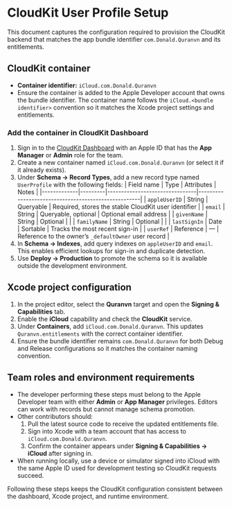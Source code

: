 # CloudKit User Profile Setup

This document captures the configuration required to provision the CloudKit backend that matches the app bundle identifier `com.Donald.Quranvn` and its entitlements.

## CloudKit container

* **Container identifier:** `iCloud.com.Donald.Quranvn`
* Ensure the container is added to the Apple Developer account that owns the bundle identifier. The container name follows the `iCloud.<bundle identifier>` convention so it matches the Xcode project settings and entitlements.

### Add the container in CloudKit Dashboard

1. Sign in to the [CloudKit Dashboard](https://icloud.developer.apple.com/dashboard/) with an Apple ID that has the **App Manager** or **Admin** role for the team.
2. Create a new container named `iCloud.com.Donald.Quranvn` (or select it if it already exists).
3. Under **Schema → Record Types**, add a new record type named `UserProfile` with the following fields:
   | Field name  | Type    | Attributes                     | Notes                                               |
   |-------------|---------|--------------------------------|-----------------------------------------------------|
   | `appleUserID` | String | Queryable                     | Required, stores the stable CloudKit user identifier |
   | `email`       | String | Queryable, optional           | Optional email address                             |
   | `givenName`   | String | Optional                      |                                                    |
   | `familyName`  | String | Optional                      |                                                    |
   | `lastSignIn`  | Date   | Sortable                      | Tracks the most recent sign-in                     |
   | `userRef`     | Reference | —                          | Reference to the owner’s `_defaultOwner` user record |
4. In **Schema → Indexes**, add query indexes on `appleUserID` and `email`. This enables efficient lookups for sign-in and duplicate detection.
5. Use **Deploy → Production** to promote the schema so it is available outside the development environment.

## Xcode project configuration

1. In the project editor, select the **Quranvn** target and open the **Signing & Capabilities** tab.
2. Enable the **iCloud** capability and check the **CloudKit** service.
3. Under **Containers**, add `iCloud.com.Donald.Quranvn`. This updates `Quranvn.entitlements` with the correct container identifier.
4. Ensure the bundle identifier remains `com.Donald.Quranvn` for both Debug and Release configurations so it matches the container naming convention.

## Team roles and environment requirements

* The developer performing these steps must belong to the Apple Developer team with either **Admin** or **App Manager** privileges. Editors can work with records but cannot manage schema promotion.
* Other contributors should:
  1. Pull the latest source code to receive the updated entitlements file.
  2. Sign into Xcode with a team account that has access to `iCloud.com.Donald.Quranvn`.
  3. Confirm the container appears under **Signing & Capabilities → iCloud** after signing in.
* When running locally, use a device or simulator signed into iCloud with the same Apple ID used for development testing so CloudKit requests succeed.

Following these steps keeps the CloudKit configuration consistent between the dashboard, Xcode project, and runtime environment.
